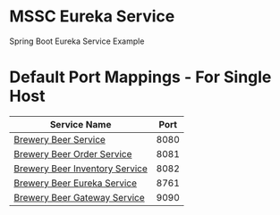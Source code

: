 # MSSC Eureka Service

Spring Boot Eureka Service Example

# Default Port Mappings - For Single Host
| Service Name | Port | 
| --------| -----|
| [Brewery Beer Service](https://github.com/lokhansn/mssc-beer-service) | 8080 |
| [Brewery Beer Order Service](https://github.com/lokhansn/mssc-beer-order-service) | 8081 |
| [Brewery Beer Inventory Service](https://github.com/lokhansn/mssc-beer-inventory-service) | 8082 |
| [Brewery Beer Eureka Service](https://github.com/lokhansn/mssc-brewery-eureka) | 8761 |
| [Brewery Beer Gateway Service](https://github.com/lokhansn/mssc-brewery-gateway) | 9090 |